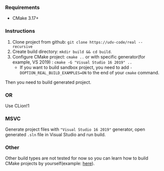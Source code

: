 ### Requirements
- CMake 3.17+
### Instructions
1. Clone project from github: `git clone https://udv-code/real --recursive`
2. Create build directory: `mkdir build && cd build`.
3. Configure CMake project: `cmake ..` or with specific generator(for example, VS 2019) : `cmake -G "Visual Studio 16 2019" ..`
	- If you want to build sandbox project, you need to add `-DOPTION_REAL_BUILD_EXAMPLES=ON` to the end of your `cmake` command.

Then you need to build generated project.

### OR
Use CLion!1

### MSVC
Generate project files with `"Visual Studio 16 2019"` generator, open generated `.sln` file in Visual Studio and run build.

### Other
Other build types are not tested for now so you can learn how to build CMake projects by yourself(example: [here](https://cliutils.gitlab.io/modern-cmake/chapters/intro/running.html)).